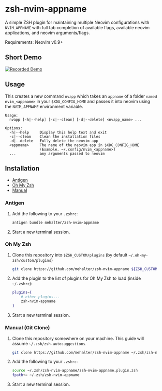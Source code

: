 # zsh-nvim-appname

A simple ZSH plugin for maintaining multiple Neovim configurations with `NVIM_APPNAME` with full tab completion of available flags, available neovim applications, and neovim arguments/flags.

Requirements: Neovim v0.9+

## Short Demo

[![Recorded Demo](https://asciinema.org/a/mdy5Cv1q79vOwjdQJauHv1NNn.svg)](https://asciinema.org/a/mdy5Cv1q79vOwjdQJauHv1NNn)

## Usage

This creates a new command `nvapp` which takes an `appname` of a folder `named nvim_<appname>` in your `$XDG_CONFIG_HOME` and passes it into neovim using the `NVIM_APPNAME` environment variable.

```
Usage:
  nvapp [-h|--help] [-c|--clean] [-d|--delete] <nvapp_name> ...

Options:
  -h|--help     Display this help text and exit
  -c|--clean    Clean the installation files
  -d|--delete   Fully delete the neovim app
  <appname>     The name of the neovim app in $XDG_CONFIG_HOME
                (Example. ~/.config/nvim_<appname>)
  ...           any arguments passed to neovim
```

## Installation

- [Antigen](#antigen)
- [Oh My Zsh](#oh-my-zsh)
- [Manual](#manual-git-clone)

### Antigen

1. Add the following to your `.zshrc`:

   ```sh
   antigen bundle mehalter/zsh-nvim-appname
   ```

2. Start a new terminal session.

### Oh My Zsh

1. Clone this repository into `$ZSH_CUSTOM/plugins` (by default `~/.oh-my-zsh/custom/plugins`)

   ```sh
   git clone https://github.com/mehalter/zsh-nvim-appname ${ZSH_CUSTOM:-~/.oh-my-zsh/custom}/plugins/zsh-nvim-appname
   ```

2. Add the plugin to the list of plugins for Oh My Zsh to load (inside `~/.zshrc`):

   ```sh
   plugins=(
       # other plugins...
       zsh-nvim-appname
   )
   ```

3. Start a new terminal session.

### Manual (Git Clone)

1. Clone this repository somewhere on your machine. This guide will assume `~/.zsh/zsh-autosuggestions`.

   ```sh
   git clone https://github.com/mehalter/zsh-nvim-appname ~/.zsh/zsh-nvim-appname
   ```

2. Add the following to your `.zshrc`:

   ```sh
   source ~/.zsh/zsh-nvim-appname/zsh-nvim-appname.plugin.zsh
   fpath+= ~/.zsh/zsh-nvim-appname
   ```

3. Start a new terminal session.
